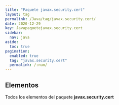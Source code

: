 ```yaml
---
title: "Paquete javax.security.cert"
layout: tag
permalink: /Java/tag/javax.security.cert/
date: 2020-12-29
key: Javapaquetejavax.security.cert
sidebar: 
  nav: java
aside: 
  toc: true
pagination: 
  enabled: true
  tag: "javax.security.cert"
  permalink: /:num/
---
```


<h2>Elementos</h2>
Todos los elementos del paquete <strong>javax.security.cert</strong>
